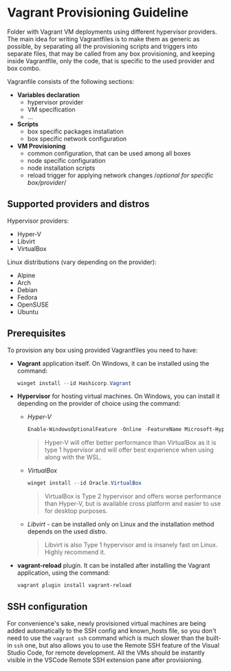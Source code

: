 # Vagrant Provisioning Guideline

Folder with Vagrant VM deployments using different hypervisor providers.
The main idea for writing Vagrantfiles is to make them as generic as possible, by separating all the provisioning scripts and triggers into separate files, that may be called from any box provisioning, and keeping inside Vagrantfile, only the code, that is specific to the used provider and box combo.

Vagranfile consists of the following sections:

- **Variables declaration**
  - hypervisor provider
  - VM specification
  - ...
- **Scripts**
  - box specific packages installation
  - box specific network configuration
- **VM Provisioning**
  - common configuration, that can be used among all boxes
  - node specific configuration
  - node installation scripts
  - reload trigger for applying network changes /*optional for specific box/provider*/

## Supported providers and distros

Hypervisor providers:

- Hyper-V
- Libvirt
- VirtualBox

Linux distributions (vary depending on the provider):

- Alpine
- Arch
- Debian
- Fedora
- OpenSUSE
- Ubuntu

## Prerequisites

To provision any box using provided Vagrantfiles you need to have:

- **Vagrant** application itself. On Windows, it can be installed using the command:  
  
  ``` powershell
  winget install --id Hashicorp.Vagrant
  ```

- **Hypervisor** for hosting virtual machines. On Windows, you can install it depending on the provider of choice using the command:
  - *Hyper-V*

    ``` powershell
    Enable-WindowsOptionalFeature -Online -FeatureName Microsoft-Hyper-V -All
    ```

    > Hyper-V will offer better performance than VirtualBox as it is type 1 hypervisor and will offer best experience when using along with  the WSL.

  - *VirtualBox*

    ``` powershell
    winget install --id Oracle.VirtualBox
    ```

    > VirtualBox is Type 2 hypervisor and offers worse performance than Hyper-V, but is available cross platform and easier to use for desktop purposes.

  - *Libvirt* - can be installed only on Linux and the installation method depends on the used distro.
    > Libvirt is also Type 1 hypervisor and is insanely fast on Linux. Highly recommend it.

- **vagrant-reload** plugin. It can be installed after installing the Vagrant application, using the command:  

  ``` sh
  vagrant plugin install vagrant-reload
  ```

## SSH configuration

For convenience's sake, newly provisioned virtual machines are being added automatically to the SSH config and known_hosts file, so you don't need to use the `vagrant ssh` command which is much slower than the built-in `ssh` one, but also allows you to use the Remote SSH feature of the Visual Studio Code, for remote development. All the VMs should be instantly visible in the VSCode Remote SSH extension pane after provisioning.
